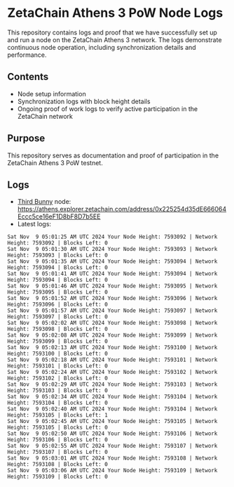 # ZetaChain Athens 3 PoW Node Logs
This repository contains logs and proof that we have successfully set up and run a node on the ZetaChain Athens 3 network. The logs demonstrate continuous node operation, including synchronization details and performance.

## Contents
- Node setup information
- Synchronization logs with block height details
- Ongoing proof of work logs to verify active participation in the ZetaChain network

## Purpose
This repository serves as documentation and proof of participation in the ZetaChain Athens 3 PoW testnet.

## Logs

- [Third Bunny](https://thirdbunny.xyz/) node: https://athens.explorer.zetachain.com/address/0x225254d35dE666064Eccc5ce16eF1D8bF8D7b5EE
- Latest logs:
```
Sat Nov  9 05:01:25 AM UTC 2024 Your Node Height: 7593092 | Network Height: 7593092 | Blocks Left: 0
Sat Nov  9 05:01:30 AM UTC 2024 Your Node Height: 7593093 | Network Height: 7593093 | Blocks Left: 0
Sat Nov  9 05:01:35 AM UTC 2024 Your Node Height: 7593094 | Network Height: 7593094 | Blocks Left: 0
Sat Nov  9 05:01:41 AM UTC 2024 Your Node Height: 7593094 | Network Height: 7593094 | Blocks Left: 0
Sat Nov  9 05:01:46 AM UTC 2024 Your Node Height: 7593095 | Network Height: 7593095 | Blocks Left: 0
Sat Nov  9 05:01:52 AM UTC 2024 Your Node Height: 7593096 | Network Height: 7593096 | Blocks Left: 0
Sat Nov  9 05:01:57 AM UTC 2024 Your Node Height: 7593097 | Network Height: 7593097 | Blocks Left: 0
Sat Nov  9 05:02:02 AM UTC 2024 Your Node Height: 7593098 | Network Height: 7593098 | Blocks Left: 0
Sat Nov  9 05:02:08 AM UTC 2024 Your Node Height: 7593099 | Network Height: 7593099 | Blocks Left: 0
Sat Nov  9 05:02:13 AM UTC 2024 Your Node Height: 7593100 | Network Height: 7593100 | Blocks Left: 0
Sat Nov  9 05:02:18 AM UTC 2024 Your Node Height: 7593101 | Network Height: 7593101 | Blocks Left: 0
Sat Nov  9 05:02:24 AM UTC 2024 Your Node Height: 7593102 | Network Height: 7593102 | Blocks Left: 0
Sat Nov  9 05:02:29 AM UTC 2024 Your Node Height: 7593103 | Network Height: 7593103 | Blocks Left: 0
Sat Nov  9 05:02:34 AM UTC 2024 Your Node Height: 7593104 | Network Height: 7593104 | Blocks Left: 0
Sat Nov  9 05:02:40 AM UTC 2024 Your Node Height: 7593104 | Network Height: 7593105 | Blocks Left: 1
Sat Nov  9 05:02:45 AM UTC 2024 Your Node Height: 7593105 | Network Height: 7593105 | Blocks Left: 0
Sat Nov  9 05:02:50 AM UTC 2024 Your Node Height: 7593106 | Network Height: 7593106 | Blocks Left: 0
Sat Nov  9 05:02:55 AM UTC 2024 Your Node Height: 7593107 | Network Height: 7593107 | Blocks Left: 0
Sat Nov  9 05:03:01 AM UTC 2024 Your Node Height: 7593108 | Network Height: 7593108 | Blocks Left: 0
Sat Nov  9 05:03:06 AM UTC 2024 Your Node Height: 7593109 | Network Height: 7593109 | Blocks Left: 0
```
